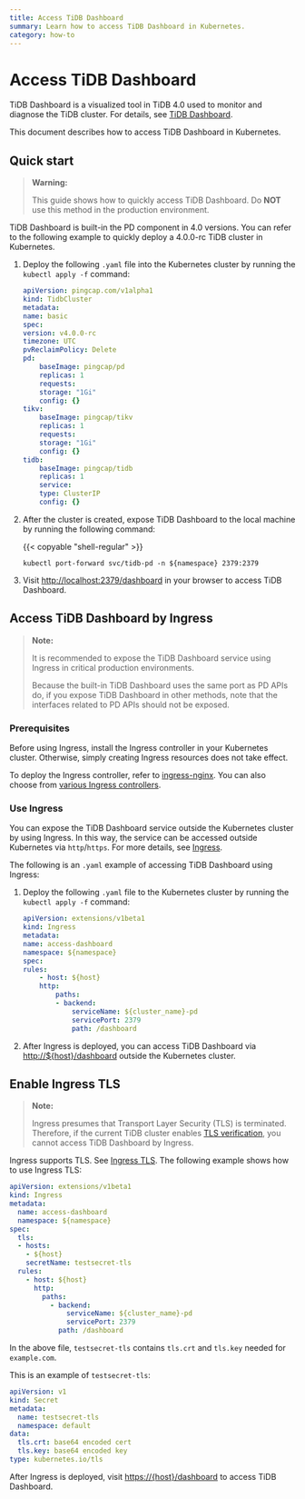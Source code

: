 ```yaml
---
title: Access TiDB Dashboard
summary: Learn how to access TiDB Dashboard in Kubernetes.
category: how-to
---
```


# Access TiDB Dashboard

TiDB Dashboard is a visualized tool in TiDB 4.0 used to monitor and diagnose the TiDB cluster. For details, see [TiDB Dashboard](https://github.com/pingcap-incubator/tidb-dashboard).

This document describes how to access TiDB Dashboard in Kubernetes.

## Quick start

> **Warning:**
>
> This guide shows how to quickly access TiDB Dashboard. Do **NOT** use this method in the production environment.

TiDB Dashboard is built-in the PD component in 4.0 versions. You can refer to the following example to quickly deploy a 4.0.0-rc TiDB cluster in Kubernetes.

1. Deploy the following `.yaml` file into the Kubernetes cluster by running the `kubectl apply -f` command:

    ```yaml
    apiVersion: pingcap.com/v1alpha1
    kind: TidbCluster
    metadata:
    name: basic
    spec:
    version: v4.0.0-rc
    timezone: UTC
    pvReclaimPolicy: Delete
    pd:
        baseImage: pingcap/pd
        replicas: 1
        requests:
        storage: "1Gi"
        config: {}
    tikv:
        baseImage: pingcap/tikv
        replicas: 1
        requests:
        storage: "1Gi"
        config: {}
    tidb:
        baseImage: pingcap/tidb
        replicas: 1
        service:
        type: ClusterIP
        config: {}
    ```

2. After the cluster is created, expose TiDB Dashboard to the local machine by running the following command:

    {{< copyable "shell-regular" >}}

    ```shell
    kubectl port-forward svc/tidb-pd -n ${namespace} 2379:2379
    ```

3. Visit <http://localhost:2379/dashboard> in your browser to access TiDB Dashboard.

## Access TiDB Dashboard by Ingress

> **Note:**
>
> It is recommended to expose the TiDB Dashboard service using Ingress in critical production environments.
>
> Because the built-in TiDB Dashboard uses the same port as PD APIs do, if you expose TiDB Dashboard in other methods, note that the interfaces related to PD APIs should not be exposed.

### Prerequisites

Before using Ingress, install the Ingress controller in your Kubernetes cluster. Otherwise, simply creating Ingress resources does not take effect.

To deploy the Ingress controller, refer to [ingress-nginx](https://kubernetes.github.io/ingress-nginx/deploy/). You can also choose from [various Ingress controllers](https://kubernetes.io/docs/concepts/services-networking/ingress-controllers/).

### Use Ingress

You can expose the TiDB Dashboard service outside the Kubernetes cluster by using Ingress. In this way, the service can be accessed outside Kubernetes via `http`/`https`. For more details, see [Ingress](https://kubernetes.io/zh/docs/concepts/services-networking/ingress/).

The following is an `.yaml` example of accessing TiDB Dashboard using Ingress:

1. Deploy the following `.yaml` file to the Kubernetes cluster by running the `kubectl apply -f` command:

    ```yaml
    apiVersion: extensions/v1beta1
    kind: Ingress
    metadata:
    name: access-dashboard
    namespace: ${namespace}
    spec:
    rules:
        - host: ${host}
        http:
            paths:
            - backend:
                serviceName: ${cluster_name}-pd
                servicePort: 2379
                path: /dashboard
    ```

2. After Ingress is deployed, you can access TiDB Dashboard via <http://${host}/dashboard> outside the Kubernetes cluster.

## Enable Ingress TLS

> **Note:**
>
> Ingress presumes that Transport Layer Security (TLS) is terminated. Therefore, if the current TiDB cluster enables [TLS verification](enable-tls-between-components.md), you cannot access TiDB Dashboard by Ingress.

Ingress supports TLS. See [Ingress TLS](https://kubernetes.io/docs/concepts/services-networking/ingress/#tls). The following example shows how to use Ingress TLS:

```yaml
apiVersion: extensions/v1beta1
kind: Ingress
metadata:
  name: access-dashboard
  namespace: ${namespace}
spec:
  tls:
  - hosts:
    - ${host}
    secretName: testsecret-tls
  rules:
    - host: ${host}
      http:
        paths:
          - backend:
              serviceName: ${cluster_name}-pd
              servicePort: 2379
            path: /dashboard
```

In the above file, `testsecret-tls` contains `tls.crt` and `tls.key` needed for `example.com`.

This is an example of `testsecret-tls`:

```yaml
apiVersion: v1
kind: Secret
metadata:
  name: testsecret-tls
  namespace: default
data:
  tls.crt: base64 encoded cert
  tls.key: base64 encoded key
type: kubernetes.io/tls
```

After Ingress is deployed, visit <https://{host}/dashboard> to access TiDB Dashboard.
